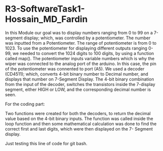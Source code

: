 # R3-SoftwareTask1-Hossain_MD_Fardin

In this Module our goal was to display numbers ranging from 0 to 99 on a 7-segment display; which, was controlled by a potentiometer. The number was inputted from a Potentiometer. The range of potentiometer is from 0 to 1023. To use the potentiometer for displaying different outputs ranging 0-99, we needed to convert the 1024 digits to 100 digits, by using a function called map(). The potentiometer inputs variable numbers which is why the wiper was connected to the analog port of the arduino. In this case, the pin of the potentiometer was connented to port (A5). We used a decoder (CD4511); which, converts 4-bit binary number to Decimal number, and displays that number on 7-Segment Display. The 4-bit binary combination from the input of the decoder, switches the transistors inside the 7-display segment, either HIGH or LOW, and the corresponding decimal number is seen. 

For the coding part:

Two functions were created for both the decoders, to return the decimal value based on the 4-bit binary inputs. The function was called inside the loop function and then some mathematical calculation was done to find the correct first and last digits, which were then displayed on the 7- Segment display.

Just testing this line of code for git bash.
